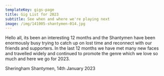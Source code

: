 ```yaml
---
templateKey: gigs-page
title: Gig List for 2023
subtitle: See when and where we're playing next
image: /img/141005-shantymen-014.jpg
---
```

Hello all, its been an interesting 12 months and the Shantymen have been enormously busy trying to catch up on lost time and reconnect with our friends and supporters. In the last 12 months we have met many new faces and travelled widely and continued to promote the genre which we love so much and here we go for 2023.

 Sheringham Shantymen, 14th January 2023